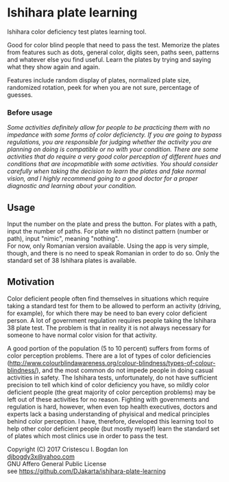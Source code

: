 # Ishihara plate learning
Ishihara color deficiency test plates learning tool.  

Good for color blind people that need to pass the test. Memorize the plates from features such as dots, general color, digits seen, paths seen, patterns and whatever else you find useful. Learn the plates by trying and saying what they show again and again.  

Features include random display of plates, normalized plate size, randomized rotation, peek for when you are not sure, percentage of guesses.

### Before usage
_Some activities definitely allow for people to be practicing them with no impedance with some forms of color deficiencty. If you are going to bypass regulations, you are responsible for judging whether the activity you are planning on doing is compatible or no with your condition. There are some activities that do require a very good color perception of different hues and conditions that are incopmatible with some activities. You should consider carefully when taking the decision to learn the plates and fake normal vision, and I highly recommend going to a good doctor for a proper diagnostic and learning about your condition._

## Usage
Input the number on the plate and press the button. For plates with a path, input the number of paths. For plate with no distinct pattern (number or path), input "nimic", meaning "nothing".  
For now, only Romanian version available. Using the app is very simple, though, and there is no need to speak Romanian in order to do so.
Only the standard set of 38 Ishihara plates is available.

## Motivation
Color deficient people often find themselves in situations which require taking a standard test for them to be allowed to perform an activity (driving, for example), for which there may be need to ban every color deficient person. A lot of government regulation requires people taking the Ishihara 38 plate test. The problem is that in reality it is not always necessary for someone to have normal color vision for that activity.  

A good portion of the population (5 to 10 percent) suffers from forms of color perception problems. There are a lot of types of color deficiencies (http://www.colourblindawareness.org/colour-blindness/types-of-colour-blindness/), and the most common do not impede people in doing casual activities in safety. The Ishihara tests, unfortunately, do not have sufficient precision to tell which kind of color deficiency you have, so mildly color deficient people (the great majority of color perception problems) may be left out of these activities for no reason. Fighting with governments and regulation is hard, however, when even top health executives, doctors and experts lack a basing understanding of phyisical and medical principles behind color perception. I have, therefore, developed this learning tool to help other color deficient people (but mostly myself) learn the standard set of plates which most clinics use in order to pass the test.  

Copyright (C) 2017 Cristescu I. Bogdan Ion  
djbogdy3x@yahoo.com  
GNU Affero General Public License  
see https://github.com/DJakarta/ishihara-plate-learning
